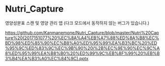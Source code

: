 # Nutri_Capture
영양성분표 스캔 및 영양 관리 앱 (다크 모드에서 동작하지 않는 버그가 있습니다.)

https://github.com/Kanmanemone/Nutri_Capture/blob/master/Nutri%20Capture%20(2017151077%20%EC%8A%A4%EB%A7%88%ED%8A%B8%EC%BD%98%ED%85%90%EC%B8%A0%ED%95%99%EA%B3%BC%20%ED%95%9C%ED%83%9C%EC%9B%90%20i%2B%EC%9E%90%EC%9C%A8%ED%95%99%EA%B8%B0%20%ED%99%9C%EB%8F%99%20%EB%B3%B4%EA%B3%A0%EC%84%9C).pptx

